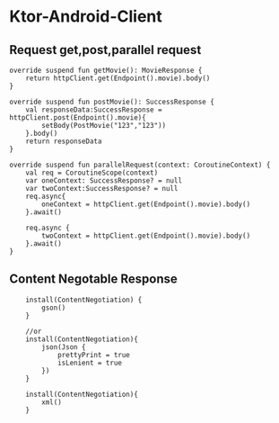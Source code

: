 # Ktor-Android-Client


## Request get,post,parallel request

    override suspend fun getMovie(): MovieResponse {
        return httpClient.get(Endpoint().movie).body()
    }

    override suspend fun postMovie(): SuccessResponse {
        val responseData:SuccessResponse = httpClient.post(Endpoint().movie){
            setBody(PostMovie("123","123"))
        }.body()
        return responseData
    }

    override suspend fun parallelRequest(context: CoroutineContext) {
        val req = CoroutineScope(context)
        var oneContext: SuccessResponse? = null
        var twoContext:SuccessResponse? = null
        req.async{
            oneContext = httpClient.get(Endpoint().movie).body()
        }.await()

        req.async {
            twoContext = httpClient.get(Endpoint().movie).body()
        }.await()
    }

## Content Negotable Response

        install(ContentNegotiation) {
            gson()
        }

        //or
        install(ContentNegotiation){
            json(Json {
                prettyPrint = true
                isLenient = true
            })
        }

        install(ContentNegotiation){
            xml()
        }
